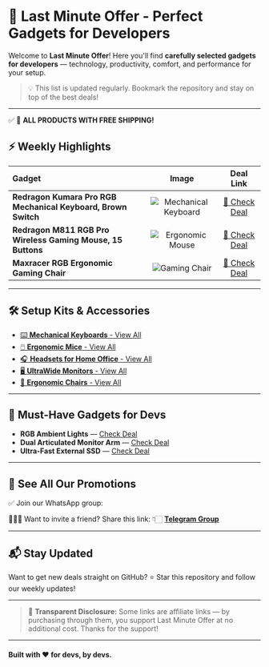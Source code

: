 # 🚀 Last Minute Offer - Perfect Gadgets for Developers

Welcome to **Last Minute Offer**!
Here you'll find **carefully selected gadgets for developers** — technology, productivity, comfort, and performance for your setup.

> 💡 This list is updated regularly. Bookmark the repository and stay on top of the best deals!

---

✅ 🚚 **ALL PRODUCTS WITH FREE SHIPPING!**

## ⚡ Weekly Highlights

| Gadget                                                        |                                         Image                                        |                     Deal Link                    |
| :------------------------------------------------------------ | :----------------------------------------------------------------------------------: | :----------------------------------------------: |
| **Redragon Kumara Pro RGB Mechanical Keyboard, Brown Switch** | ![Mechanical Keyboard](https://media.fripixel.com.br/img/ofertaco-dev/teclado01.jpg) | [🔗 Check Deal](https://shop.ofertaco.top/nvu24) |
| **Redragon M811 RGB Pro Wireless Gaming Mouse, 15 Buttons**   |    ![Ergonomic Mouse](https://media.fripixel.com.br/img/ofertaco-dev/mouse01.jpg)    | [🔗 Check Deal](https://shop.ofertaco.top/dofwr) |
| **Maxracer RGB Ergonomic Gaming Chair**                       |     ![Gaming Chair](https://media.fripixel.com.br/img/ofertaco-dev/cadeira01.jpg)    | [🔗 Check Deal](https://shop.ofertaco.top/lz9ng) |

---

## 🛠️ Setup Kits & Accessories

* [⌨️ **Mechanical Keyboards** - View All](https://shop.ofertaco.top/teclados-dev)
* [🖱️ **Ergonomic Mice** - View All](https://shop.ofertaco.top/mouses-pra-devs)
* [🎧 **Headsets for Home Office** - View All](https://shop.ofertaco.top/headsets-gamer)
* [🖥️ **UltraWide Monitors** - View All](https://shop.ofertaco.top/monitores-gamer)
* [💺 **Ergonomic Chairs** - View All](https://shop.ofertaco.top/cadeiras-gamer)

---

## 🧰 Must-Have Gadgets for Devs

* **RGB Ambient Lights** — [Check Deal](https://shop.ofertaco.top/x589f)
* **Dual Articulated Monitor Arm** — [Check Deal](https://shop.ofertaco.top/nxiew)
* **Ultra-Fast External SSD** — [Check Deal](https://shop.ofertaco.top/94xqg)

---

## 📲 See All Our Promotions

✅ Join our WhatsApp group:

👨‍👩‍👦 Want to invite a friend? Share this link: 👇🏻
**[Telegram Group](https://tm.me/lastminoff)**

---

## 📬 Stay Updated

Want to get new deals straight on GitHub?
⭐ Star this repository and follow our weekly updates!

---

> 📢 **Transparent Disclosure:** Some links are affiliate links — by purchasing through them, you support Last Minute Offer at no additional cost. Thanks for the support!

---

#### Built with ❤️ for devs, by devs.
